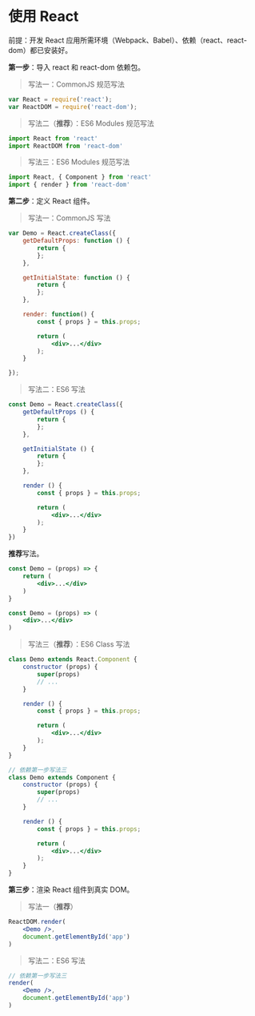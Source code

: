 # 使用 React

前提：开发 React 应用所需环境（Webpack、Babel）、依赖（react、react-dom）都已安装好。

**第一步**：导入 react 和 react-dom 依赖包。

> 写法一：CommonJS 规范写法

```jsx
var React = require('react');
var ReactDOM = require('react-dom');
```

> 写法二（**推荐**）：ES6 Modules 规范写法

```jsx
import React from 'react'
import ReactDOM from 'react-dom'
```

> 写法三：ES6 Modules 规范写法

```jsx
import React, { Component } from 'react'
import { render } from 'react-dom'
```

**第二步**：定义 React 组件。

> 写法一：CommonJS 写法

```jsx
var Demo = React.createClass({
    getDefaultProps: function () {
        return {
        };
    },

    getInitialState: function () {
        return {
        };
    },

    render: function() {
        const { props } = this.props;

        return (
            <div>...</div>
        );
    }

});
```

> 写法二：ES6 写法

```jsx
const Demo = React.createClass({
    getDefaultProps () {
        return {
        };
    },

    getInitialState () {
        return {
        };
    },

    render () {
        const { props } = this.props;

        return (
            <div>...</div>
        );
    }
})
```

**推荐**写法。

```jsx
const Demo = (props) => {
    return (
        <div>...</div>
    )
}
```

```jsx
const Demo = (props) => (
    <div>...</div>
)
```

> 写法三（**推荐**）：ES6 Class 写法

```jsx
class Demo extends React.Component {
    constructor (props) {
        super(props)
        // ...
    }

    render () {
        const { props } = this.props;

        return (
            <div>...</div>
        );
    }
}
```

```jsx
// 依赖第一步写法三
class Demo extends Component {
    constructor (props) {
        super(props)
        // ...
    }

    render () {
        const { props } = this.props;

        return (
            <div>...</div>
        );
    }
}
```

**第三步**：渲染 React 组件到真实 DOM。

> 写法一（**推荐**）

```jsx
ReactDOM.render(
    <Demo />,
    document.getElementById('app')
)
```

> 写法二：ES6 写法

```jsx
// 依赖第一步写法三
render(
    <Demo />,
    document.getElementById('app')
)
```
